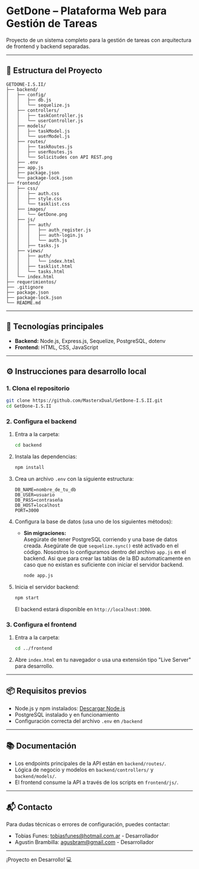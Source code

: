 # GetDone – Plataforma Web para Gestión de Tareas

Proyecto de un sistema completo para la gestión de tareas con arquitectura de frontend y backend separadas.

---

## 📁 Estructura del Proyecto

```
GETDONE-I.S.II/
├── backend/
│   ├── config/
│   │   ├── db.js
│   │   └── sequelize.js
│   ├── controllers/
│   │   ├── taskController.js
│   │   └── userController.js
│   ├── models/
│   │   ├── taskModel.js
│   │   └── userModel.js
│   ├── routes/
│   │   ├── taskRoutes.js
│   │   ├── userRoutes.js
│   │   └── Solicitudes con API REST.png
│   ├── .env
│   ├── app.js
│   ├── package.json
│   └── package-lock.json
├── frontend/
│   ├── css/
│   │   ├── auth.css
│   │   ├── style.css
│   │   └── tasklist.css
│   ├── images/
│   │   └── GetDone.png
│   ├── js/
│   │   ├── auth/
│   │   │   ├── auth_register.js
│   │   │   ├── auth-login.js
│   │   │   └── auth.js
│   │   ├── tasks.js
│   ├── views/
│   │   ├── auth/
│   │   │   └── index.html
│   │   ├── tasklist.html
│   │   └── tasks.html
│   └── index.html
├── requerimientos/
├── .gitignore
├── package.json
├── package-lock.json
└── README.md
```

---

## 🚀 Tecnologías principales

- **Backend:** Node.js, Express.js, Sequelize, PostgreSQL, dotenv
- **Frontend:** HTML, CSS, JavaScript

---

## ⚙️ Instrucciones para desarrollo local

### 1. Clona el repositorio

```bash
git clone https://github.com/MasterxDual/GetDone-I.S.II.git
cd GetDone-I.S.II
```

### 2. Configura el backend

1. Entra a la carpeta:
    ```bash
    cd backend
    ```
2. Instala las dependencias:
    ```bash
    npm install
    ```
3. Crea un archivo `.env` con la siguiente estructura:
    ```env
    DB_NAME=nombre_de_tu_db
    DB_USER=usuario
    DB_PASS=contraseña
    DB_HOST=localhost
    PORT=3000
    ```
4. Configura la base de datos (usa uno de los siguientes métodos):

    - **Sin migraciones:**  
    Asegúrate de tener PostgreSQL corriendo y una base de datos creada.
    Asegúrate de que `sequelize.sync()` esté activado en el código. Nosostros lo configuramos dentro del archivo `app.js` en el backend. Asi que para crear las tablas de la BD automaticamente en caso que no existan es suficiente con iniciar el servidor backend.
      ```bash
      node app.js
      ```
    <!-- - **Con migraciones:**  
      ```bash
      npx sequelize-cli db:migrate
      ``` -->

5. Inicia el servidor backend:
    ```bash
    npm start
    ```
    El backend estará disponible en `http://localhost:3000`.

### 3. Configura el frontend

1. Entra a la carpeta:
    ```bash
    cd ../frontend
    ```
2. Abre `index.html` en tu navegador o usa una extensión tipo "Live Server" para desarrollo.

---

## 📦 Requisitos previos

- Node.js y npm instalados: [Descargar Node.js](https://nodejs.org/)
- PostgreSQL instalado y en funcionamiento
- Configuración correcta del archivo `.env` en `/backend`

---

## 📚 Documentación

- Los endpoints principales de la API están en `backend/routes/`.
- Lógica de negocio y modelos en `backend/controllers/` y `backend/models/`.
- El frontend consume la API a través de los scripts en `frontend/js/`.

---

## 📬 Contacto

Para dudas técnicas o errores de configuración, puedes contactar:
- Tobias Funes: tobiasfunes@hotmail.com.ar - Desarrollador
- Agustin Brambilla: agusbram@gmail.com - Desarrollador

---

¡Proyecto en Desarrollo! 💻